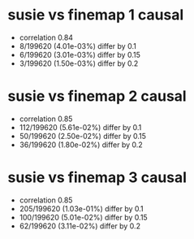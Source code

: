# susie vs finemap  1 causal

- correlation 0.84
- 8/199620 (4.01e-03%) differ by 0.1
- 6/199620 (3.01e-03%) differ by 0.15
- 3/199620 (1.50e-03%) differ by 0.2


# susie vs finemap  2 causal

- correlation 0.85
- 112/199620 (5.61e-02%) differ by 0.1
- 50/199620 (2.50e-02%) differ by 0.15
- 36/199620 (1.80e-02%) differ by 0.2


# susie vs finemap  3 causal

- correlation 0.85
- 205/199620 (1.03e-01%) differ by 0.1
- 100/199620 (5.01e-02%) differ by 0.15
- 62/199620 (3.11e-02%) differ by 0.2


